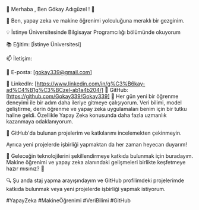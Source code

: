 🤖 Merhaba , Ben Gökay Adıgüzel ! 👋

💬 Ben, yapay zeka ve makine öğrenimi yolculuğuna meraklı bir gezginim.

💡 İstinye Üniversitesinde Bilgisayar Programcılığı bölümünde okuyorum

📚 Eğitim: [İstinye Üniversitesi]

📫 İletişim:

📧 E-posta: [gokay339@gmail.com]

📱 LinkedIn: [https://www.linkedin.com/in/g%C3%B6kay-ad%C4%B1g%C3%BCzel-ab1a4b204/]
📱 GitHub: [https://github.com/Gokay339/Gokay339]
🚀 Her gün yeni bir öğrenme deneyimi ile bir adım daha ileriye gitmeye çalışıyorum. Veri bilimi, model geliştirme, derin öğrenme ve yapay zeka uygulamaları benim için bir tutku haline geldi.
Özellikle Yapay Zeka konusunda daha fazla uzmanlık kazanmaya odaklanıyorum.

💼 GitHub'da bulunan projelerim ve katkılarımı incelemekten çekinmeyin.

Ayrıca yeni projelerde işbirliği yapmaktan da her zaman heyecan duyarım!

🌟 Geleceğin teknolojilerini şekillendirmeye katkıda bulunmak için buradayım. Makine öğrenimi ve yapay zeka alanındaki gelişmeleri birlikte keşfetmeye hazır mısınız? 🤝

🔍 Şu anda staj yapma arayışındayım ve GitHub profilimdeki projelerimde katkıda bulunmak veya yeni projelerde işbirliği yapmak istiyorum. 

#YapayZeka #MakineÖğrenimi #VeriBilimi #GitHub

